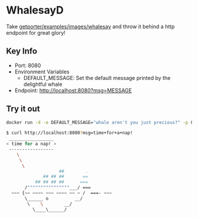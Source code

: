 # WhalesayD

Take [getporter/examples/images/whalesay][whalesay] and throw it behind a http endpoint for great glory!

## Key Info

* Port: 8080
* Environment Variables
  * DEFAULT_MESSAGE: Set the default message printed by the delightful whale
* Endpoint: <http://localhost:8080?msg=MESSAGE>

## Try it out

```bash
docker run -d -e DEFAULT_MESSAGE="whale aren't you just precious?" -p 8080:8080 ghcr.io/getporter/examples/images/whalesayd
```

```bash
$ curl http://localhost:8080?msg=time+for+a+nap!
 _________________
< time for a nap! >
 -----------------
    \
     \
      \
                    ##        .
              ## ## ##       ==
           ## ## ## ##      ===
       /""""""""""""""""___/ ===
  ~~~ {~~ ~~~~ ~~~ ~~~~ ~~ ~ /  ===- ~~~
       \______ o          __/
        \    \        __/
          \____\______/
```

[whalesay]: https://github.com/orgs/getporter/packages/container/package/examples%2Fimages%2Fwhalesay
